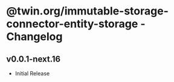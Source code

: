 # @twin.org/immutable-storage-connector-entity-storage - Changelog

## v0.0.1-next.16

- Initial Release
